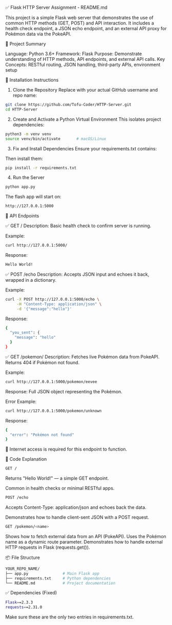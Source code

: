 ✅ Flask HTTP Server Assignment - README.md

This project is a simple Flask web server that demonstrates the use of common HTTP methods (GET, POST) and API interaction. It includes a health check endpoint, a JSON echo endpoint, and an external API proxy for Pokémon data via the PokeAPI.

📌 Project Summary

Language: Python 3.6+
Framework: Flask
Purpose: Demonstrate understanding of HTTP methods, API endpoints, and external API calls.
Key Concepts: RESTful routing, JSON handling, third-party APIs, environment setup

🔧 Installation Instructions

1. Clone the Repository
Replace with your actual GitHub username and repo name:
```bash
git clone https://github.com/Tofu-Coder/HTTP-Server.git
cd HTTP-Server
```
2. Create and Activate a Python Virtual Environment
This isolates project dependencies:

```bash
python3 -m venv venv
source venv/bin/activate       # macOS/Linux

```
3. Fix and Install Dependencies
Ensure your requirements.txt contains:


Then install them:

```bash
pip install -r requirements.txt
```

4. Run the Server

```bash
python app.py
```
The flash app will start on:

```bash
http://127.0.0.1:5000
```

🔁 API Endpoints

✅ GET /
Description: Basic health check to confirm server is running.

Example:

```bash
curl http://127.0.0.1:5000/
```
Response:

```bash
Hello World! 
```
✅ POST /echo
Description: Accepts JSON input and echoes it back, wrapped in a dictionary.

Example:

```bash
curl -X POST http://127.0.0.1:5000/echo \
     -H "Content-Type: application/json" \
     -d '{"message":"hello"}'
```

Response:

```bash
{
  "you_sent": {
    "message": "hello"
  }
}
```
✅ GET /pokemon/<name>
Description: Fetches live Pokémon data from PokeAPI. Returns 404 if Pokémon not found.

Example:

```bash
curl http://127.0.0.1:5000/pokemon/eevee
```
Response: Full JSON object representing the Pokémon.

Error Example:

```bash
curl http://127.0.0.1:5000/pokemon/unknown
```
Response:

```bash
{
  "error": "Pokémon not found"
}
```
🔗 Internet access is required for this endpoint to function.

📝 Code Explanation

```bash
GET /
```
Returns "Hello World!" — a simple GET endpoint.

Common in health checks or minimal RESTful apps.

```bash
POST /echo
```
Accepts Content-Type: application/json and echoes back the data.

Demonstrates how to handle client-sent JSON with a POST request.

```bash
GET /pokemon/<name>
```
Shows how to fetch external data from an API (PokeAPI).
Uses the Pokémon name as a dynamic route parameter.
Demonstrates how to handle external HTTP requests in Flask (requests.get()).

📦 File Structure

```bash
YOUR_REPO_NAME/
├── app.py               # Main Flask app
├── requirements.txt     # Python dependencies
└── README.md            # Project documentation
```
✅ Dependencies (Fixed)

```bash
Flask==2.3.3
requests==2.31.0
```
Make sure these are the only two entries in requirements.txt.
